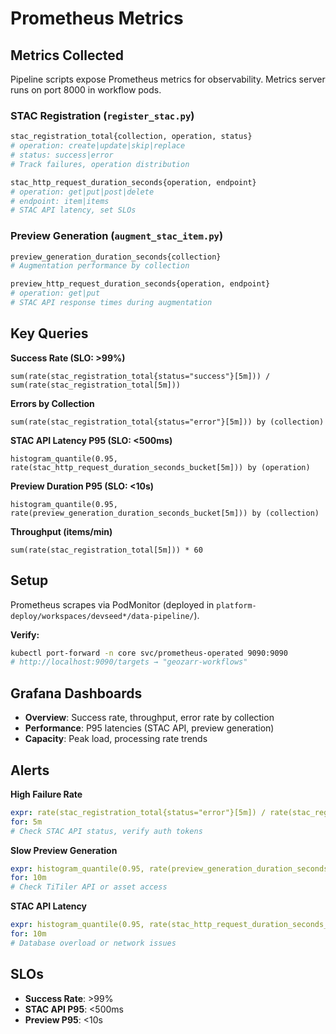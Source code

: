 # Prometheus Metrics

## Metrics Collected

Pipeline scripts expose Prometheus metrics for observability. Metrics server runs on port 8000 in workflow pods.

### STAC Registration (`register_stac.py`)
```python
stac_registration_total{collection, operation, status}
# operation: create|update|skip|replace
# status: success|error
# Track failures, operation distribution

stac_http_request_duration_seconds{operation, endpoint}
# operation: get|put|post|delete
# endpoint: item|items
# STAC API latency, set SLOs
```

### Preview Generation (`augment_stac_item.py`)
```python
preview_generation_duration_seconds{collection}
# Augmentation performance by collection

preview_http_request_duration_seconds{operation, endpoint}
# operation: get|put
# STAC API response times during augmentation
```

## Key Queries

**Success Rate (SLO: >99%)**
```promql
sum(rate(stac_registration_total{status="success"}[5m])) / sum(rate(stac_registration_total[5m]))
```

**Errors by Collection**
```promql
sum(rate(stac_registration_total{status="error"}[5m])) by (collection)
```

**STAC API Latency P95 (SLO: <500ms)**
```promql
histogram_quantile(0.95, rate(stac_http_request_duration_seconds_bucket[5m])) by (operation)
```

**Preview Duration P95 (SLO: <10s)**
```promql
histogram_quantile(0.95, rate(preview_generation_duration_seconds_bucket[5m])) by (collection)
```

**Throughput (items/min)**
```promql
sum(rate(stac_registration_total[5m])) * 60
```

## Setup

Prometheus scrapes via PodMonitor (deployed in `platform-deploy/workspaces/devseed*/data-pipeline/`).

**Verify:**
```bash
kubectl port-forward -n core svc/prometheus-operated 9090:9090
# http://localhost:9090/targets → "geozarr-workflows"
```

## Grafana Dashboards

- **Overview**: Success rate, throughput, error rate by collection
- **Performance**: P95 latencies (STAC API, preview generation)
- **Capacity**: Peak load, processing rate trends

## Alerts

**High Failure Rate**
```yaml
expr: rate(stac_registration_total{status="error"}[5m]) / rate(stac_registration_total[5m]) > 0.1
for: 5m
# Check STAC API status, verify auth tokens
```

**Slow Preview Generation**
```yaml
expr: histogram_quantile(0.95, rate(preview_generation_duration_seconds_bucket[5m])) > 60
for: 10m
# Check TiTiler API or asset access
```

**STAC API Latency**
```yaml
expr: histogram_quantile(0.95, rate(stac_http_request_duration_seconds_bucket[5m])) > 1
for: 10m
# Database overload or network issues
```

## SLOs

- **Success Rate**: >99%
- **STAC API P95**: <500ms
- **Preview P95**: <10s
